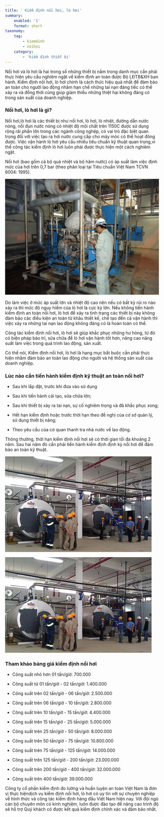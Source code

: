 ```yaml
---
title: ' Kiểm định nồi hơi, lò hơi'
summary:
    enabled: '1'
    format: short
taxonomy:
    tag:
        - kiemdinh
        - noihoi
    category:
        - 'kiểm định thiết bị'
---
```


Nồi hơi và lò hơi là hai trong số những thiết bị nằm trong danh mục cần phải thực hiện yêu cầu nghiêm ngặt về kiểm định an toàn được Bộ LĐTB&XH ban hành. Kiểm định nồi hơi, lò hơi chính là cách thức hiệu quả nhất để đảm bảo an toàn cho người lao động nhằm hạn chế những tai nạn đáng tiếc có thể xảy ra và đồng thời cũng giúp giảm thiểu những thiệt hại không đáng có trong sản xuất của doanh nghiệp.

### Nồi hơi, lò hơi là gì?

Nồi hơi,lò hơi là các thiết bị như nồi hơi, lò hơi, lò nhiệt, đường dẫn nước nóng, nồi đun nước nóng có nhiệt độ môi chất trên 1150C được sử dụng rộng rãi phần lớn trong các ngành công nghệp, có vai trò đặc biệt quan trọng đối với việc tạo ra hơi nước cung cấp cho máy móc có thể hoạt đông được. Việc vận hành lò hơi yêu cầu nhiều tiêu chuẩn kỹ thuật quan trọng,vì thế công tác kiểm định lò hơi luôn phải được thực hiện một cách nghiêm ngặt.

Nồi hơi (bao gồm cả bộ quá nhiệt và bộ hâm nước) có áp suất làm việc định mức của hơi trên 0,7 bar (theo phân loại tại Tiêu chuẩn Việt Nam TCVN 6004: 1995).

![kiem dinh noi hoi 1](kiem-dinh-noi-hoi-1-1024x768.jpg)

Do làm việc ở mức áp suất lớn và nhiệt độ cao nên nếu có bất kỳ rủi ro nào xảy ra thì mức độ nguy hiểm của lò hơi là cực kỳ lớn. Nếu không tiến hành kiểm định an toàn nồi hơi, lò hơi để xảy ra tình trạng các thiết bị này không đảm bảo các điều kiện an toàn từ khâu thiết kế, chế tạo đến cả vận hành thì việc xảy ra những tai nạn lao động không đáng có là hoàn toàn có thể.

Công tác kiểm định nồi hơi, lò hơi sẽ giúp khắc phục những hư hỏng, từ đó có biện pháp bảo trì, sửa chữa để lò hơi vận hành tốt hơn, nâng cao năng suất làm việc trong quá trình lao động, sản xuất.

Có thể nói, Kiểm định nồi hơi, lò hơi là hạng mục bắt buộc cần phải thực hiện nhằm đảm bảo an toàn lao động cho người và hệ thống sản xuất của doanh nghiệp.

### Lúc nào cần tiến hành kiểm định kỹ thuật an toàn nồi hơi?

- Sau khi lắp đặt, trước khi đưa vào sử dụng

- Sau khi tiến hành cải tạo, sửa chữa lớn;

- Sau khi thiết bị xảy ra tai nạn, sự cố nghiêm trọng và đã khắc phục xong;

- Hết hạn kiểm định hoặc trước thời hạn theo đề nghị của cơ sở quản lý, sử dụng thiết bị nâng;

- Theo yêu cầu của cơ quan thanh tra nhà nước về lao động.

Thông thường, thời hạn kiểm định nồi hơi sẽ có thời gian tối đa khoảng 2 năm. Sau hai năm đó cần phải tiến hành kiểm định định kỳ nồi hơi để đảm bảo an toàn kỹ thuật.

![kiem dinh binh chiu ap luc 1](kiem-dinh-noi-hoi.jpg)

![kiem dinh noi hoi](kiem-dinh-noi-hoi.jpg)

### Tham khảo bảng giá kiểm định nồi hơi

- Công suất nhỏ hơn 01 tấn/giờ: 700.000

- Công suất từ 01 tấn/giờ - 02 tấn/giờ: 1.400.000

- Công suất trên 02 tấn/giờ - 06 tấn/giờ: 2.500.000

- Công suất trên 06 tấn/giờ - 10 tấn/giờ: 2.800.000

- Công suất trên 10 tấn/giờ - 15 tấn/giờ: 4.400.000

- Công suất trên 15 tấn/giờ - 25 tấn/giờ: 5.000.000

- Công suất trên 25 tấn/giờ - 50 tấn/giờ: 8.000.000

- Công suất trên 50 tấn/giờ - 75 tấn/giờ: 10.800.000

- Công suất trên 75 tấn/giờ - 125 tấn/giờ: 14.000.000

- Công suất trên 125 tấn/giờ - 200 tấn/giờ: 23.000.000

- Công suất trên 200 tấn/giờ - 400 tấn/giờ: 32.000.000

- Công suất trên 400 tấn/giờ: 39.000.000

Công ty cổ phần kiểm định đo lường và huấn luyện an toàn Việt Nam là đơn vị thực hiệndịch vụ kiểm định nồi hơi, lò hơi có uy tín với sự chuyên nghiệp về hình thức và công tác kiểm định hàng đầu Việt Nam hiện nay. Với đội ngũ cán bộ chuyên môn có kinh nghiệm, luôn được đào tạo để nâng cao trình độ sẽ hỗ trợ Quý khách có được kết quả kiểm định chính xác và đảm bảo nhất.